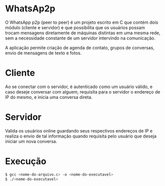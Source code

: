 # WhatsAp2p

O WhatsApp p2p (peer to peer) é um projeto escrito em C que contém dois módulo (cliente e servidor) e que possibilita que os usuários possam trocam mensagens diretamente de máquinas distintas em uma mesma rede, sem a necessidade constante de um servidor intervindo na comunicação.

A aplicação permite criação de agenda de contato, grupos de conversas, envio de mensagens de texto e fotos.

# Cliente

Ao se conectar com o servidor, é autenticado como um usuário válido, e caso deseje conversar com alguem, requisita para o servidor o endereço de IP do mesmo, e inicia uma conversa direta.

# Servidor

Valida os usuários online guardando seus respectivos endereços de IP e realiza o envio de tal informação quando requisita pelo usuário que deseja iniciar um nova conversa.

# Execução
```sh
$ gcc <nome-do-arquivo.c> -o <nome-do-executavel>
$ ./<nome-do-executavel>
```
